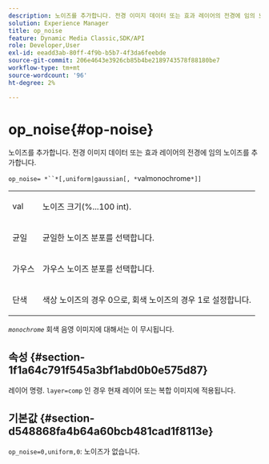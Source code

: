 ```yaml
---
description: 노이즈를 추가합니다. 전경 이미지 데이터 또는 효과 레이어의 전경에 임의 노이즈를 추가합니다.
solution: Experience Manager
title: op_noise
feature: Dynamic Media Classic,SDK/API
role: Developer,User
exl-id: eeadd3ab-80ff-4f9b-b5b7-4f3da6feebde
source-git-commit: 206e4643e3926cb85b4be2189743578f88180be7
workflow-type: tm+mt
source-wordcount: '96'
ht-degree: 2%

---
```


# op_noise{#op-noise}

노이즈를 추가합니다. 전경 이미지 데이터 또는 효과 레이어의 전경에 임의 노이즈를 추가합니다.

`op_noise= *``*[,uniform|gaussian[, *`valmonochrome`*]]`

<table id="table_40675464E5824D52BF392ECCE2DDC03C"> 
 <tbody> 
  <tr> 
   <td colname="col1"> <p><span class="codeph"> val</span> </p> </td> 
   <td colname="col2"> <p>노이즈 크기(%...100 int). </p> </td> 
  </tr> 
  <tr> 
   <td colname="col1"> <p><span class="codeph"> 균일</span> </p> </td> 
   <td colname="col2"> <p>균일한 노이즈 분포를 선택합니다. </p> </td> 
  </tr> 
  <tr> 
   <td colname="col1"> <p><span class="codeph"> 가우스</span> </p> </td> 
   <td colname="col2"> <p>가우스 노이즈 분포를 선택합니다. </p> </td> 
  </tr> 
  <tr> 
   <td colname="col1"> <p><span class="varname"> 단색</span> </p> </td> 
   <td colname="col2"> <p>색상 노이즈의 경우 0으로, 회색 노이즈의 경우 1로 설정합니다. </p> </td> 
  </tr> 
 </tbody> 
</table>

*`monochrome`* 회색 음영 이미지에 대해서는 이 무시됩니다.

## 속성 {#section-1f1a64c791f545a3bf1abd0b0e575d87}

레이어 명령. `layer=comp` 인 경우 현재 레이어 또는 복합 이미지에 적용됩니다.

## 기본값 {#section-d548868fa4b64a60bcb481cad1f8113e}

`op_noise=0,uniform,0`: 노이즈가 없습니다.
